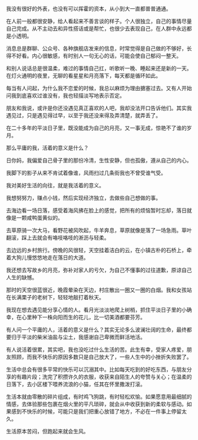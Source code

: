 我没有很好的外表，也没有可以挥霍的资本，从小到大一直都普普通通。

在人前一般都很安静，给人看起来不善言谈的样子。个人很独立，自己的事情尽量自己完成。从不主动去和异性搭话或是帮忙，也很少去表现自己，在人群中永远都是小透明。

消息总是群聊、公众号、各种旗舰店发来的信息，时常觉得是自己做的不够好，长得不好看。内心很敏感，有时别人一句无心的话，可能会使自己郁闷一整天。

和别人说话总是很温柔，难过的事情自己扛，听歌听一晚、睡起来还是新的一天。在灯火通明的夜里，无聊的看星星和月亮落下，每天都是循环如此。

每当有人问起，为什么我不恋爱的时候，我总以麻烦为理由搪塞过去。又有人开始问我到底喜欢过谁没有，我也轻描淡写地表示否定。

朋友和我说，或许是你还没遇见真正喜欢的人吧，我却没法开口告诉他们。其实我遇见过，只是遇见得过早，以至于我还没来得及弄清楚，就弄丢了。

在二十多年的平淡日子里，既没能成为自己的月亮，又一事无成，惊艳不了谁的岁月。

那么平庸的我，活着的意义是什么？

日你妈，我偏爱自己骨子里的那份冷清，生性安静，但也孤傲，遵从自己的内心。

我脚下的影子从来不肯试着像谁，风雨扫过几条街我也不曾受谁气受。

我对美好生活的向往，就是我活着的意义。

我想努努力，赚点小钱，然后实现经济独立，去做些自己想做的事。

去海边看一场日落，感受着海风拂在脸上的感觉，把所有的烦恼暂时忘却，落日就像是一颗咸鸭蛋黄似的。

去草原骑一次大马，看野花被风吹起，牛羊奔息，草原就像是落了一场急雨。草叶翻滚，踩上去就会有咯吱咯吱的淅沥与轻柔。

去边远的乡村旅行。傍晚的风很轻，天空挂着洁白的云，在小镇古朴的石桥上，牵着大狗儿慢悠悠地走在落日的大道。

我还想去写故乡的月亮，弥补对家人的亏欠，为自己不懂事的过往道歉，原谅自己人生的缺憾。

那时的天空很蓝很近，晚霞晕染在天边，村庄散出一圈又一圈的白烟。我和女孩站在长满栗子的老树下，轻轻地敲打着秋天。

我现在想去遇见能分享心情的人。看月光淡淡地爬上树梢，抓住平淡日子里的小确幸，在心里种下一株向阳而生的花儿，比一切美酒都要芬芳。

有人问一个平庸的人，活着的意义是什么？其实无论多么波澜壮阔的生命，最终都要归于平淡的柴米油盐与尘土，我感谢自己卑微而鲜活地活。

有人说活着很累，其实吧，我也没吃过什么生活的苦。此生有幸，受家人疼爱，朋友照顾，而我不快乐的原因多数只是自己放大了，一些人生中的小挫折失败罢了。

生活中总会有很多平常的快乐可以沉溺其中。比如每天吃到的好吃东西，与朋友分享的有趣片段；洗完了积攒许久的衣服，收获来自陌生人的夸赞与关心；在温柔的日落下，去小区楼下喂养流浪的小猫，任其在怀里撒泼打滚。

生活本就由零散的碎片组成，有时鸡飞狗跳，有时轻松欢愉。如果愿意用最细腻的情感，去体验那些包裹在烟火里的平凡琐碎，就会从中收获到新的柔软与感动。如果感到不快乐的时候，可能只是我们把重心放错了地方，不必在一件事上停留太久。

生活原本苦闷，但跑起来就会生风。